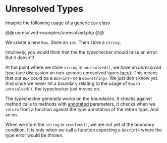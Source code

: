 # Unresolved Types

Imagine the following usage of a generic `Box` class

@@ unresolved-examples/unresolved.php @@

We create a new `Box`. Store an `int`. Then store a `string`. 

Intuitively, you would think that the the typechecker should raise an error. But it doesn't!

At the point where we store `string` in `unresolved()`, we have an *unresolved type* (see discussion on non-generic unresolved types [here](../types/inference.md#unresolved-types)). This means that our `Box` could be a `Box<int>` or a `Box<string>`. We just don't know yet. And since we never hit a boundary relating to the usage of `Box` in `unresolved()`, the typechecker just moves on.

The typechecker generally works on the boundaries. It checks against method calls to methods with [annotated](../types/annotations.md) parameters. It checks when we `return` from a function against the type annotation of the return type. And so on.

When we store the `string` in `resolved()`, we are not yet at the boundary condition. It is only when we call a function expecting a `Box<int>` where the type error would be thrown.

